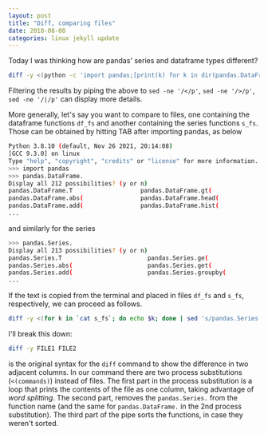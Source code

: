 ```yaml
---
layout: post
title: "Diff, comparing files"
date: 2018-08-08
categories: linux jekyll update
---
```


Today I was thinking how are pandas' series and dataframe types different?

``` bash
diff -y <(python -c 'import pandas;[print(k) for k in dir(pandas.DataFrame)]') <(python -c 'import pandas;[print(k) for k in dir(pandas.Series)]')
```

Filtering the results by piping the above to `sed -ne '/</p'`, `sed -ne '/>/p'`, `sed -ne '/|/p'` can display more details.



More generally, let's say you want to compare to files, one containing the dataframe functions `df_fs` and another containing the series functions `s_fs`. Those can be obtained by hitting TAB after importing pandas, as below

``` bash
Python 3.8.10 (default, Nov 26 2021, 20:14:08) 
[GCC 9.3.0] on linux
Type "help", "copyright", "credits" or "license" for more information.
>>> import pandas
>>> pandas.DataFrame.
Display all 212 possibilities? (y or n)
pandas.DataFrame.T                   pandas.DataFrame.gt(                 pandas.DataFrame.resample(
pandas.DataFrame.abs(                pandas.DataFrame.head(               pandas.DataFrame.reset_index(
pandas.DataFrame.add(                pandas.DataFrame.hist(               pandas.DataFrame.rfloordiv(
...
```
and similarly for the series

``` bash
>>> pandas.Series.
Display all 213 possibilities? (y or n)
pandas.Series.T                        pandas.Series.ge(                      pandas.Series.rename_axis(
pandas.Series.abs(                     pandas.Series.get(                     pandas.Series.reorder_levels(
pandas.Series.add(                     pandas.Series.groupby(                 pandas.Series.repeat(
...
```
If the text is copied from the terminal and placed in files `df_fs` and `s_fs`, respectively, we can proceed as follows.


``` bash
diff -y <(for k in `cat s_fs`; do echo $k; done | sed 's/pandas.Series.//' | sort) <(for k in `cat df_fs`; do echo $k; done | sed 's/pandas.DataFrame.//' | sort)
```

I'll break this down:

``` bash
diff -y FILE1 FILE2
```
is the original syntax for the `diff` command to show the difference in two adjacent columns. In our command there are two process substitutions (`<(commands)`) instead of files. The first part in the process substitution is a loop that prints the contents of the file as one column, taking advantage of _word splitting_. The second part, removes the `pandas.Series.` from the function name (and the same for `pandas.DataFrame.` in the 2nd process substitution). The third part of the pipe sorts the functions, in case they weren't sorted.


